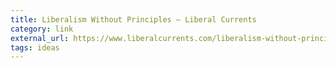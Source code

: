 ```yaml
---
title: Liberalism Without Principles – Liberal Currents
category: link
external_url: https://www.liberalcurrents.com/liberalism-without-principles/
tags: ideas
---
```

